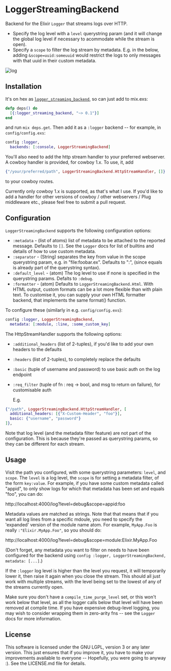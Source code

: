 # LoggerStreamingBackend

Backend for the Elixir `Logger` that streams logs over HTTP.

- Specify the log level with a `level` querystring param (and it will change the global log level if necessary to acommodate while the stream is open).
- Specify a `scope` to filter the log stream by metadata. E.g. in the below, adding `&scope=uuid:someuuid` would restrict the logs to only messages with that uuid in their custom metadata.

![log](https://cloud.githubusercontent.com/assets/5908687/26052912/d61bfdc6-395e-11e7-9a38-3cc146766271.png)

## Installation

It's on hex as [`logger_streaming_backend`](https://hex.pm/packages/logger_streaming_backend), so can just add to mix.exs:

```elixir
defp deps() do
  [{:logger_streaming_backend, "~> 0.1"}]
end
```

and run `mix deps.get`. Then add it as a `:logger` backend -- for example, in
`config/config.exs`:

```elixir
config :logger,
  backends: [:console, LoggerStreamingBackend]
```

You'll also need to add the http stream handler to your preferred webserver.
A cowboy handler is provided, for cowboy 1.x. To use, it, add

```elixir
{"/your/preferred/path", LoggerStreamingBackend.HttpStreamHandler, []}
```

to your cowboy routes.

Currently only cowboy 1.x is supported, as that's what I use. If you'd like
to add a handler for other versions of cowboy / other webservers / Plug
middleware etc., please feel free to submit a pull request.

## Configuration

`LoggerStreamingBackend` supports the following configuration options:

* `:metadata` - (list of atoms) list of metadata to be attached to the
reported message. Defaults to `[]`. See the `Logger` docs for list of
builtins and details of how to use custom metadata.
* `:separator` - (String) separates the key from value in the scope
querystring param, e.g. in "file:foobar.ex". Defaults to ":", (since
    equals is already part of the querystring syntax).
* `:default_level` - (atom) The log level to use if none is specified in
the querystring params. Defalts to `:debug`.
* `:formatter` - (atom) Defaults to `LoggerStreamingBackend.Html`. With
HTML output, custom formats can be a lot more flexible than with plain
text. To customise it, you can supply your own HTML formatter backend,
  that implements the same format() function.

To configure these (similarly in e.g. `config/config.exs`):

```elixir
config :logger, LoggerStreamingBackend,
  metadata: [:module, :line, :some_custom_key]
```

The HttpStreamHandler supports the following options:

* `:additional_headers` (list of 2-tuples), if you'd like to add your own headers to the defaults
* `:headers` (list of 2-tuples), to completely replace the defaults
* `:basic` (tuple of username and password) to use basic auth on the log endpoint
* `:req_filter` (tuple of fn : req -> bool, and msg to return on failure), for customisable auth

  E.g.

```elixir
{"/path", LoggerStreamingBackend.HttpStreamHandler, [
  additional_headers: [{"X-Custom-Header", "foo"}],
  basic: {"username", "password"}
]},
```

Note that log level (and the metadata filter feature) are not part of the
configuration. This is because they're passed as querystring params, so they
can be different for each stream.

## Usage

Visit the path you configured, with some querystring parameters: `level`, and
`scope`. The `level` is a log level, the `scope` is for setting a metadata
filter, of the form `key:value`. For example, if you have some custom
metadata called "appid", to only show logs for which that metadata has been
set and equals "foo", you can do:

http://localhost:4000/log?level=debug&scope=appid:foo

Metadata values are matched as strings. Note that that means that if you want
all log lines from a specific mdoule, you need to specify the 'expanded'
version of the module name atom. For example, `MyApp.Foo` is really
`:"Elixir.MyApp.Foo"`, so you should do:

http://localhost:4000/log?level=debug&scope=module:Elixir.MyApp.Foo

(Don't forget, any metadata you want to filter on needs to have been
configured for the backend using `config :logger, LoggerStreamingBackend,
metadata: [...]`.)

If the `:logger` log level is higher than the level you request, it will
temporarily lower it, then raise it again when you close the stream. This
should all just work with multiple streams, with the level being set to the
lowest of any of the streams currently open.

Make sure you don't have a `compile_time_purge_level` set, or this won't work
below that level, as all the logger calls below that level will have been
removed at compile time. If you have expensive debug-level logging, you may
wish to consider wrapping them in zero-arity fns -- see the `Logger` docs for
more information.

## License

This software is licensed under the GNU LGPL, version 3 or any later
version. This just ensures that if you improve it, you have to make your
improvements available to everyone -- Hopefully, you were going to
anyway :). See the LICENSE.md file for details.
